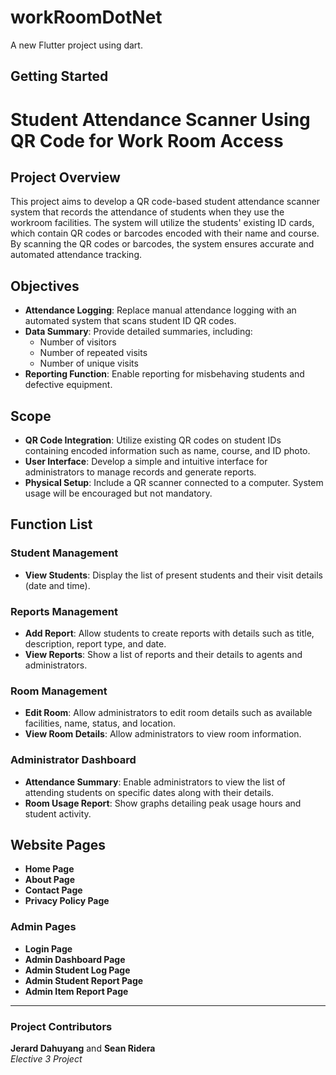 # workRoomDotNet

A new Flutter project using dart.

## Getting Started

# Student Attendance Scanner Using QR Code for Work Room Access  

## Project Overview  
This project aims to develop a QR code-based student attendance scanner system that records the attendance of students when they use the workroom facilities. The system will utilize the students' existing ID cards, which contain QR codes or barcodes encoded with their name and course. By scanning the QR codes or barcodes, the system ensures accurate and automated attendance tracking.  

## Objectives  
- **Attendance Logging**: Replace manual attendance logging with an automated system that scans student ID QR codes.  
- **Data Summary**: Provide detailed summaries, including:  
  - Number of visitors  
  - Number of repeated visits  
  - Number of unique visits  
- **Reporting Function**: Enable reporting for misbehaving students and defective equipment.  

## Scope  
- **QR Code Integration**: Utilize existing QR codes on student IDs containing encoded information such as name, course, and ID photo.  
- **User Interface**: Develop a simple and intuitive interface for administrators to manage records and generate reports.  
- **Physical Setup**: Include a QR scanner connected to a computer. System usage will be encouraged but not mandatory.  

## Function List  

### Student Management  
- **View Students**: Display the list of present students and their visit details (date and time).  

### Reports Management  
- **Add Report**: Allow students to create reports with details such as title, description, report type, and date.  
- **View Reports**: Show a list of reports and their details to agents and administrators.  

### Room Management  
- **Edit Room**: Allow administrators to edit room details such as available facilities, name, status, and location.  
- **View Room Details**: Allow administrators to view room information.  

### Administrator Dashboard  
- **Attendance Summary**: Enable administrators to view the list of attending students on specific dates along with their details.  
- **Room Usage Report**: Show graphs detailing peak usage hours and student activity.  

## Website Pages  
- **Home Page**  
- **About Page**  
- **Contact Page**  
- **Privacy Policy Page**  

### Admin Pages  
- **Login Page**  
- **Admin Dashboard Page**  
- **Admin Student Log Page**  
- **Admin Student Report Page**  
- **Admin Item Report Page**  

---  
### Project Contributors  
**Jerard Dahuyang** and **Sean Ridera**  
*Elective 3 Project*  
